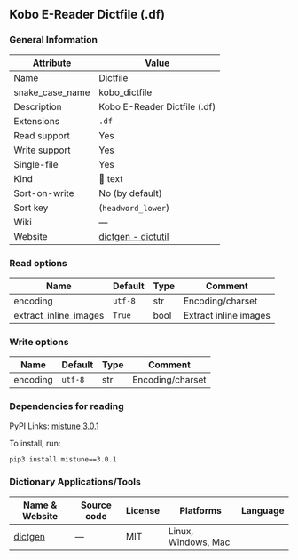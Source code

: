 ## Kobo E-Reader Dictfile (.df)

### General Information

| Attribute       | Value                                                                       |
| --------------- | --------------------------------------------------------------------------- |
| Name            | Dictfile                                                                    |
| snake_case_name | kobo_dictfile                                                               |
| Description     | Kobo E-Reader Dictfile (.df)                                                |
| Extensions      | `.df`                                                                       |
| Read support    | Yes                                                                         |
| Write support   | Yes                                                                         |
| Single-file     | Yes                                                                         |
| Kind            | 📝 text                                                                      |
| Sort-on-write   | No (by default)                                                             |
| Sort key        | (`headword_lower`)                                                          |
| Wiki            | ―                                                                           |
| Website         | [dictgen - dictutil](https://pgaskin.net/dictutil/dictgen/#dictfile-format) |

### Read options

| Name                  | Default | Type | Comment               |
| --------------------- | ------- | ---- | --------------------- |
| encoding              | `utf-8` | str  | Encoding/charset      |
| extract_inline_images | `True`  | bool | Extract inline images |

### Write options

| Name     | Default | Type | Comment          |
| -------- | ------- | ---- | ---------------- |
| encoding | `utf-8` | str  | Encoding/charset |

### Dependencies for reading

PyPI Links: [mistune 3.0.1](https://pypi.org/project/mistune/3.0.1)

To install, run:

```sh
pip3 install mistune==3.0.1
```

### Dictionary Applications/Tools

| Name & Website                                   | Source code | License | Platforms           | Language |
| ------------------------------------------------ | ----------- | ------- | ------------------- | -------- |
| [dictgen](https://pgaskin.net/dictutil/dictgen/) | ―           | MIT     | Linux, Windows, Mac |          |
